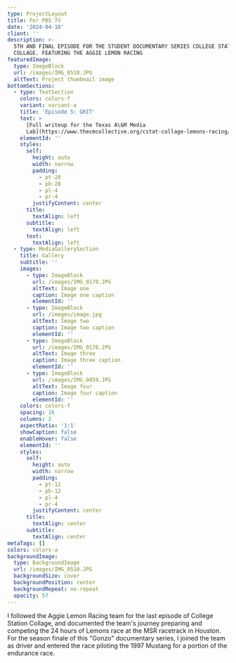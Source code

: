 ```yaml
---
type: ProjectLayout
title: For PBS TV
date: '2024-04-10'
client: ''
description: >-
  5TH AND FINAL EPISODE FOR THE STUDENT DOCUMENTARY SERIES COLLEGE STATION
  COLLAGE. FEATURING THE AGGIE LEMON RACING
featuredImage:
  type: ImageBlock
  url: /images/IMG_0510.JPG
  altText: Project thumbnail image
bottomSections:
  - type: TextSection
    colors: colors-f
    variant: variant-a
    title: 'Episode 5: GRIT'
    text: >
      [Full writeup for the Texas A\&M Media
      Lab](https://www.thecmcollective.org/cstat-collage-lemons-racing/)
    elementId: ''
    styles:
      self:
        height: auto
        width: narrow
        padding:
          - pt-28
          - pb-28
          - pl-4
          - pr-4
        justifyContent: center
      title:
        textAlign: left
      subtitle:
        textAlign: left
      text:
        textAlign: left
  - type: MediaGallerySection
    title: Gallery
    subtitle: ''
    images:
      - type: ImageBlock
        url: /images/IMG_0170.JPG
        altText: Image one
        caption: Image one caption
        elementId: ''
      - type: ImageBlock
        url: /images/image.jpg
        altText: Image two
        caption: Image two caption
        elementId: ''
      - type: ImageBlock
        url: /images/IMG_0176.JPG
        altText: Image three
        caption: Image three caption
        elementId: ''
      - type: ImageBlock
        url: /images/IMG_0459.JPG
        altText: Image four
        caption: Image four caption
        elementId: ''
    colors: colors-f
    spacing: 16
    columns: 2
    aspectRatio: '1:1'
    showCaption: false
    enableHover: false
    elementId: ''
    styles:
      self:
        height: auto
        width: narrow
        padding:
          - pt-12
          - pb-12
          - pl-4
          - pr-4
        justifyContent: center
      title:
        textAlign: center
      subtitle:
        textAlign: center
metaTags: []
colors: colors-a
backgroundImage:
  type: BackgroundImage
  url: /images/IMG_0510.JPG
  backgroundSize: cover
  backgroundPosition: center
  backgroundRepeat: no-repeat
  opacity: 57
---
```

I followed the Aggie Lemon Racing team for the last episode of College Station Collage, and documented the team's journey preparing and competing the 24 hours of Lemons race at the MSR racetrack in Houston. For the season finale of this "Gonzo" documentary series, I joined the team as driver and entered the race piloting the 1997 Mustang for a portion of the endurance race.
